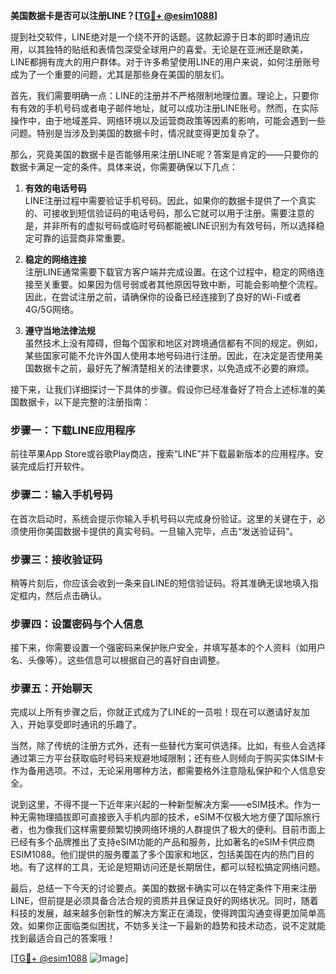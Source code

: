 **美国数据卡是否可以注册LINE？[[TG💪+ @esim1088](https://t.me/s/esim1088)]**

提到社交软件，LINE绝对是一个绕不开的话题。这款起源于日本的即时通讯应用，以其独特的贴纸和表情包深受全球用户的喜爱。无论是在亚洲还是欧美，LINE都拥有庞大的用户群体。对于许多希望使用LINE的用户来说，如何注册账号成为了一个重要的问题，尤其是那些身在美国的朋友们。

首先，我们需要明确一点：LINE的注册并不严格限制地理位置。理论上，只要你有有效的手机号码或者电子邮件地址，就可以成功注册LINE账号。然而，在实际操作中，由于地域差异、网络环境以及运营商政策等因素的影响，可能会遇到一些问题。特别是当涉及到美国的数据卡时，情况就变得更加复杂了。

那么，究竟美国的数据卡是否能够用来注册LINE呢？答案是肯定的——只要你的数据卡满足一定的条件。具体来说，你需要确保以下几点：

1. **有效的电话号码**  
   LINE注册过程中需要验证手机号码。因此，如果你的数据卡提供了一个真实的、可接收到短信验证码的电话号码，那么它就可以用于注册。需要注意的是，并非所有的虚拟号码或临时号码都能被LINE识别为有效号码，所以选择稳定可靠的运营商非常重要。

2. **稳定的网络连接**  
   注册LINE通常需要下载官方客户端并完成设置。在这个过程中，稳定的网络连接至关重要。如果因为信号弱或者其他原因导致中断，可能会影响整个流程。因此，在尝试注册之前，请确保你的设备已经连接到了良好的Wi-Fi或者4G/5G网络。

3. **遵守当地法律法规**  
   虽然技术上没有障碍，但每个国家和地区对跨境通信都有不同的规定。例如，某些国家可能不允许外国人使用本地号码进行注册。因此，在决定是否使用美国数据卡之前，最好先了解清楚相关的法律要求，以免造成不必要的麻烦。

接下来，让我们详细探讨一下具体的步骤。假设你已经准备好了符合上述标准的美国数据卡，以下是完整的注册指南：

### 步骤一：下载LINE应用程序
前往苹果App Store或谷歌Play商店，搜索“LINE”并下载最新版本的应用程序。安装完成后打开软件。

### 步骤二：输入手机号码
在首次启动时，系统会提示你输入手机号码以完成身份验证。这里的关键在于，必须使用你美国数据卡提供的真实号码。一旦输入完毕，点击“发送验证码”。

### 步骤三：接收验证码
稍等片刻后，你应该会收到一条来自LINE的短信验证码。将其准确无误地填入指定框内，然后点击确认。

### 步骤四：设置密码与个人信息
接下来，你需要设置一个强密码来保护账户安全，并填写基本的个人资料（如用户名、头像等）。这些信息可以根据自己的喜好自由调整。

### 步骤五：开始聊天
完成以上所有步骤之后，你就正式成为了LINE的一员啦！现在可以邀请好友加入，开始享受即时通讯的乐趣了。

当然，除了传统的注册方式外，还有一些替代方案可供选择。比如，有些人会选择通过第三方平台获取临时号码来规避地域限制；还有些人则倾向于购买实体SIM卡作为备用选项。不过，无论采用哪种方法，都需要格外注意隐私保护和个人信息安全。

说到这里，不得不提一下近年来兴起的一种新型解决方案——eSIM技术。作为一种无需物理插拔即可直接嵌入手机内部的技术，eSIM不仅极大地方便了国际旅行者，也为像我们这样需要频繁切换网络环境的人群提供了极大的便利。目前市面上已经有多个品牌推出了支持eSIM功能的产品和服务，比如著名的eSIM卡供应商ESIM1088。他们提供的服务覆盖了多个国家和地区，包括美国在内的热门目的地。有了这样的工具，无论是短期访问还是长期居住，都可以轻松搞定网络问题。

最后，总结一下今天的讨论要点。美国的数据卡确实可以在特定条件下用来注册LINE，但前提是必须具备合法合规的资质并且保证良好的网络状况。同时，随着科技的发展，越来越多创新性的解决方案正在涌现，使得跨国沟通变得更加简单高效。如果你正面临类似困扰，不妨多关注一下最新的趋势和技术动态，说不定就能找到最适合自己的答案哦！

[[TG💪+ @esim1088](https://t.me/s/esim1088) ![Image](https://i.postimg.cc/4NQfJmqS/Snipaste-2025-05-13-00-14-12.png)]